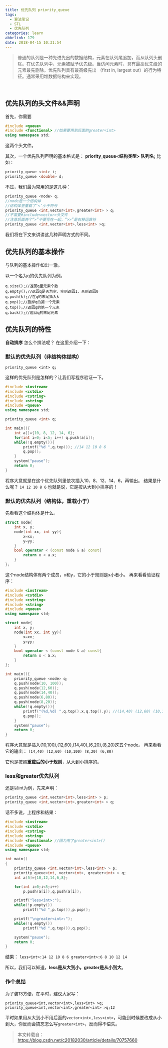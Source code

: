 ```yaml
---
title: 优先队列 priority_queue
tags:
  - 算法笔记
  - STL
  - 优先队列
categories: learn
abbrlink: 179
date: 2018-04-15 10:31:54
---
```


>  普通的队列是一种先进先出的数据结构，元素在队列尾追加，而从队列头删除。在优先队列中，元素被赋予优先级。当访问元素时，具有最高优先级的元素最先删除。优先队列具有最高级先出 （first in, largest out）的行为特征。通常采用堆数据结构来实现。

<!--more-->

​        

## 优先队列的头文件&&声明

首先，你需要

```c++
#include <queue>
#include <functional> //如果要用到后面的greater<int>
using namespace std;
```

这两个头文件。

其次，一个优先队列声明的基本格式是： 
**priority_queue<结构类型> 队列名;** 
比如：

```c++
priority_queue <int> i;
priority_queue <double> d;
```

不过，我们最为常用的是这几种：

```c++
priority_queue <node> q;
//node是一个结构体
//结构体里重载了‘<’小于符号
priority_queue <int,vector<int>,greater<int> > q;
//不需要#include<vector>头文件
//注意后面两个“>”不要写在一起，“>>”是右移运算符
priority_queue <int,vector<int>,less<int> >q;
```

我们将在下文来讲讲这几种声明方式的不同。



## 优先队列的基本操作

与队列的基本操作如出一辙。 

以一个名为q的优先队列为例。

```
q.size();//返回q里元素个数
q.empty();//返回q是否为空，空则返回1，否则返回0
q.push(k);//在q的末尾插入k
q.pop();//删掉q的第一个元素
q.top();//返回q的第一个元素
q.back();//返回q的末尾元素
```



## 优先队列的特性

**自动排序**
怎么个排法呢？ 
在这里介绍一下：

### 默认的优先队列（非结构体结构）

```
priority_queue <int> q;
```

这样的优先队列是怎样的？让我们写程序验证一下。

```c++
#include <iostream>
#include <cstdio>
#include <cstring>
#include <string>
#include <queue>
using namespace std;

priority_queue <int> q;

int main(){
	int a[]={10, 8, 12, 14, 6};
	for(int i=0; i<5; i++) q.push(a[i]);
	while(!q.empty()){
		printf("%d ",q.top()); //14 12 10 8 6
		q.pop();
	}
	system("pause");
	return 0;
}
```

程序大意就是在这个优先队列里依次插入10、8、12、14、6，再输出。 
结果是什么呢？ 
`14 12 10 8 6` 
也就是说，它是按从大到小排序的！



### 默认的优先队列（结构体，重载小于）

先看看这个结构体是什么。

```c++
struct node{
	int x, y;
	node(int xx, int yy){
		x=xx;
		y=yy;
	}
	bool operator < (const node & a) const{
		return x < a.x;
	}
};
```

这个node结构体有两个成员，x和y，它的小于规则是x小者小。 
再来看看验证程序：

```c++
#include <iostream>
#include <cstdio>
#include <cstring>
#include <string>
#include <queue>
using namespace std;

struct node{
	int x, y;
	node(int xx, int yy){
		x=xx;
		y=yy;
	}
	bool operator < (const node & a) const{
		return x < a.x;
	}
};

int main(){
	priority_queue <node> q;
	q.push(node(10, 100));
	q.push(node(12,60));
	q.push(node(14,40));
	q.push(node(6,80));
	q.push(node(8,20));
	while(!q.empty()){
		printf("(%d,%d) ",q.top().x,q.top().y); //(14,40) (12,60) (10,100) (8,20) (6,80)
		q.pop();
	}
	system("pause");
	return 0;
}
```

程序大意就是插入(10,100),(12,60),(14,40),(6,20),(8,20)这五个node。 
再来看看它的输出： 
`(14,40) (12,60) (10,100) (8,20) (6,80)`

它也是按照**重载后的小于规则**，从大到小排序的。



### less和greater优先队列

还是以int为例，先来声明：

```c++
priority_queue <int,vector<int>,less<int> > p;
priority_queue <int,vector<int>,greater<int> > q;
```

话不多说，上程序和结果：

```c++
#include <iostream>
#include <cstdio>
#include <cstring>
#include <string>
#include <functional> //因为用了greater<int>() 
#include <queue>
using namespace std;

int main()
{
	priority_queue <int,vector<int>,less<int> > p;
	priority_queue<int, vector<int>, greater<int> > q;
	int a[5]={10,12,14,6,8};

	for(int i=0;i<5;i++)
		p.push(a[i]),q.push(a[i]);

	printf("less<int>:");
	while(!p.empty())
		printf("%d ",p.top()),p.pop();  

	printf("\ngreater<int>:");
	while(!q.empty())
		printf("%d ",q.top()),q.pop();

	system("pause");
	return 0;
}
```

结果： 
`less<int>:14 12 10 8 6 greater<int>:6 8 10 12 14`

所以，我们可以知道，**less是从大到小，greater是从小到大**。

### 作个总结

为了~~装13~~方便，在平时，建议大家写：

```
priority_queue<int,vector<int>,less<int> >q;
priority_queue<int,vector<int>,greater<int> >q;12
```

平时如果用从大到小不用后面的`vector<int>,less<int>`，可能到时候要改成从小到大，你反而会搞忘怎么写`greater<int>`，反而得不偿失。



> 本文转载自：https://blog.csdn.net/c20182030/article/details/70757660